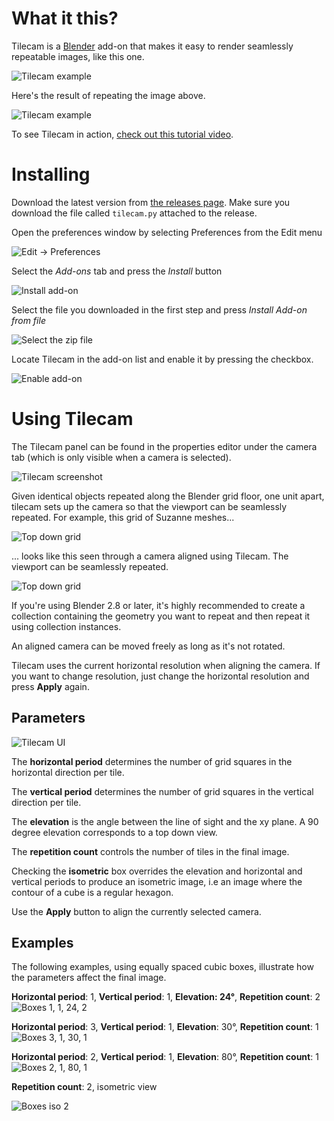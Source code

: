 # What it this?

Tilecam is a [Blender](http://blender.org) add-on that makes it easy to render seamlessly repeatable images, like this one.

![Tilecam example](readme_images/tile.jpg)

Here's the result of repeating the image above.

![Tilecam example](readme_images/tiles.jpg)

To see Tilecam in action, [check out this tutorial video](https://vimeo.com/50302862).

# Installing

Download the latest version from [the releases page](https://github.com/stuffmatic/tilecam/releases). Make sure you download the file called `tilecam.py` attached to the release.

Open the preferences window by selecting Preferences from the Edit menu

![Edit -> Preferences](readme_images/help_edit_preferences.png)

Select the _Add-ons_ tab and press the _Install_ button

![Install add-on](readme_images/help_addons_install.png)

Select the file you downloaded in the first step and press _Install Add-on from file_

![Select the zip file](readme_images/help_select_zip.png)

Locate Tilecam in the add-on list and enable it by pressing the checkbox.

![Enable add-on](readme_images/help_enable_addon.png)


# Using Tilecam

The Tilecam panel can be found in the properties editor under the camera tab (which is only visible when a camera is selected). 

![Tilecam screenshot](readme_images/screenshot.png)

Given identical objects repeated along the Blender grid floor, one unit apart, tilecam sets up the camera so that the viewport can be seamlessly repeated. For example, this grid of Suzanne meshes...

![Top down grid](readme_images/suzanne_grid.png)

... looks like this seen through a camera aligned using Tilecam. The viewport can be seamlessly repeated.

![Top down grid](readme_images/suzanne_tile.png)

If you're using Blender 2.8 or later, it's highly recommended to create a collection containing the geometry you want to repeat and then repeat it using collection instances.

An aligned camera can be moved freely as long as it's not rotated. 

Tilecam uses the current horizontal resolution when aligning the camera. If you want to change resolution, just change the horizontal resolution and press **Apply** again. 

## Parameters
![Tilecam UI](readme_images/panel.png)

The **horizontal period** determines the number of grid squares in the horizontal direction per tile.

The **vertical period** determines the number of grid squares in the vertical direction per tile.

The **elevation** is the angle between the line of sight and the xy plane. A 90 degree elevation corresponds to a top down view.

The **repetition count** controls the number of tiles in the final image.

Checking the **isometric** box overrides the elevation and horizontal and vertical periods to produce an isometric image, i.e an image where the contour of a cube is a regular hexagon.

Use the **Apply** button to align the currently selected camera.

## Examples

The following examples, using equally spaced cubic boxes, illustrate how the parameters affect the final image.   

__Horizontal period__: 1, __Vertical period__: 1, __Elevation: 24°__, __Repetition count__: 2
![Boxes 1, 1, 24, 2](readme_images/boxes_1_1_24_2.png)

__Horizontal period__: 3, __Vertical period__: 1, __Elevation__: 30°, __Repetition count__: 1
![Boxes 3, 1, 30, 1](readme_images/boxes_3_1_30_1.png)

__Horizontal period__: 2, __Vertical period__: 1, __Elevation__: 80°, __Repetition count__: 1
![Boxes 2, 1, 80, 1](readme_images/boxes_2_1_80_1.png)

__Repetition count__: 2, isometric view

![Boxes iso 2](readme_images/boxes_iso_2.png)
